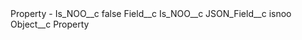 <?xml version="1.0" encoding="UTF-8"?>
<CustomMetadata xmlns="http://soap.sforce.com/2006/04/metadata" xmlns:xsi="http://www.w3.org/2001/XMLSchema-instance" xmlns:xsd="http://www.w3.org/2001/XMLSchema">
    <label>Property - Is_NOO__c</label>
    <protected>false</protected>
    <values>
        <field>Field__c</field>
        <value xsi:type="xsd:string">Is_NOO__c</value>
    </values>
    <values>
        <field>JSON_Field__c</field>
        <value xsi:type="xsd:string">isnoo</value>
    </values>
    <values>
        <field>Object__c</field>
        <value xsi:type="xsd:string">Property</value>
    </values>
</CustomMetadata>
